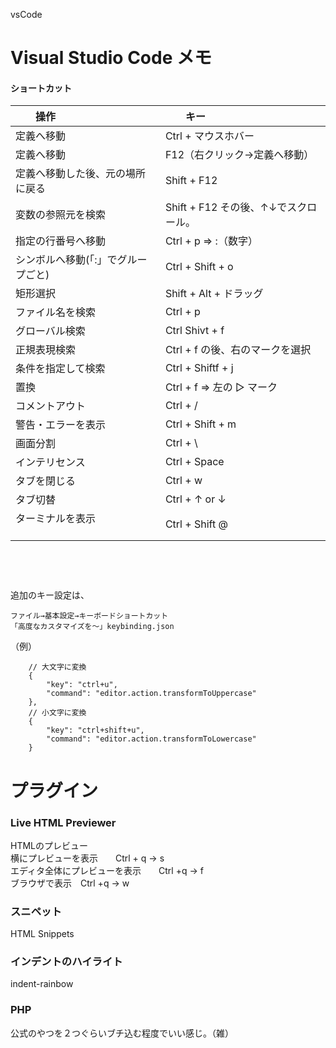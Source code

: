 vsCode
# Visual Studio Code メモ

#### ショートカット

|　　操作                                |　　キー                                   |
|:--------------------------------------|:-----------------------------------------|
| 定義へ移動                             |  Ctrl + マウスホバー                      |
| 定義へ移動                             |  F12（右クリック→定義へ移動）               |
| 定義へ移動した後、元の場所に戻る         |  Shift + F12                             |
| 変数の参照元を検索                      |  Shift + F12   その後、↑↓でスクロール。    |
| 指定の行番号へ移動                      |  Ctrl + p ⇒ :（数字）                    |
| シンボルへ移動(「:」でグループごと)      |  Ctrl + Shift + o                         |
| 矩形選択                               |  Shift + Alt + ドラッグ                   |
| ファイル名を検索                        | Ctrl + p                                 |
| グローバル検索                          |  Ctrl Shivt + f                           |
| 正規表現検索                            |  Ctrl + f の後、右のマークを選択           |
| 条件を指定して検索                       |  Ctrl + Shiftf + j                      |
| 置換                                   |  Ctrl + f ⇒ 左の ▷ マーク                |
| コメントアウト                          |  Ctrl + /                                 |
| 警告・エラーを表示                      |  Ctrl + Shift + m                         |
| 画面分割                               |  Ctrl + \                                 |
| インテリセンス                         |  Ctrl + Space                             |
| タブを閉じる                           |  Ctrl + w                                |
| タブ切替                               |  Ctrl + ↑ or ↓                           |
| ターミナルを表示                        |  Ctrl + Shift @                           |

  
　  
　  
　  
追加のキー設定は、
```
ファイル→基本設定→キーボードショートカット
「高度なカスタマイズを～」keybinding.json
```
（例）
```
    // 大文字に変換
    {
        "key": "ctrl+u",
        "command": "editor.action.transformToUppercase"
    },
    // 小文字に変換
    {
        "key": "ctrl+shift+u",
        "command": "editor.action.transformToLowercase"
    }
```

# プラグイン

### Live HTML Previewer
HTMLのプレビュー  
横にプレビューを表示　　Ctrl + q → s  
エディタ全体にプレビューを表示　　Ctrl +q → f  
ブラウザで表示　Ctrl +q → w  

### スニペット
HTML Snippets

### インデントのハイライト
indent-rainbow

### PHP
公式のやつを２つぐらいブチ込む程度でいい感じ。（雑）


